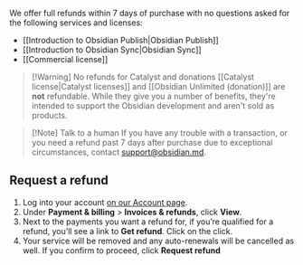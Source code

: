 We offer full refunds within 7 days of purchase with no questions asked for the following services and licenses:

- [[Introduction to Obsidian Publish|Obsidian Publish]]
- [[Introduction to Obsidian Sync|Obsidian Sync]]
- [[Commercial license]]


> [!Warning] No refunds for Catalyst and donations
> [[Catalyst license|Catalyst licenses]] and [[Obsidian Unlimited (donation)]] are **not** refundable. While they give you a number of benefits, they're intended to support the Obsidian development and aren't sold as products.

> [!Note] Talk to a human
> If you have any trouble with a transaction, or you need a refund past 7 days after purchase due to exceptional circumstances, contact support@obsidian.md.

## Request a refund

1. Log into your account [on our Account page](https://obsidian.md/account).
2. Under **Payment & billing** > **Invoices & refunds**, click **View**.
3. Next to the payments you want a refund for, if you’re qualified for a refund, you’ll see a link to **Get refund**. Click on the click.
4. Your service will be removed and any auto-renewals will be cancelled as well. If you confirm to proceed, click **Request refund**